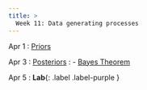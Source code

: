 ```yaml
---
title: >
  Week 11: Data generating processes
---
```


Apr 1
: [Priors](https://statsthinking21.github.io/statsthinking21-core-site/bayesian-statistics.html)

Apr 3
: [Posteriors](https://statsthinking21.github.io/statsthinking21-core-site/bayesian-statistics.html)
  : - [Bayes Theorem](https://www.tjmahr.com/bayes-theorem-in-three-panels/)


Apr 5
: **Lab**{: .label .label-purple }
